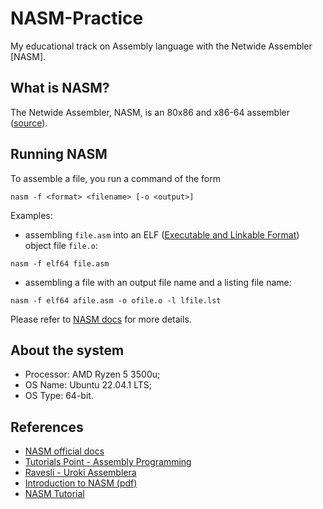 # NASM-Practice

My educational track on Assembly language with the Netwide Assembler [NASM].

## What is NASM?

The Netwide Assembler, NASM, is an 80x86 and x86-64 assembler ([source](https://nasm.us/doc/nasmdoc1.html#section-1.1)).

## Running NASM

To assemble a file, you run a command of the form

```shell
nasm -f <format> <filename> [-o <output>]
```

Examples:

* assembling `file.asm` into an ELF ([Executable and Linkable Format](https://en.wikipedia.org/wiki/Executable_and_Linkable_Format)) object file `file.o`:

```shell
nasm -f elf64 file.asm
```

* assembling a file with an output file name and a listing file name:

```shell
nasm -f elf64 afile.asm -o ofile.o -l lfile.lst
```

Please refer to [NASM docs](https://nasm.us/doc/nasmdoc2.html) for more details.

## About the system

* Processor: AMD Ryzen 5 3500u;
* OS Name: Ubuntu 22.04.1 LTS;
* OS Type: 64-bit.

## References

* [NASM official docs](https://nasm.us/doc/nasmdoc0.html)
* [Tutorials Point - Assembly Programming](https://www.tutorialspoint.com/assembly_programming/)
* [Ravesli - Uroki Assemblera](https://ravesli.com/uroki-assemblera/)
* [Introduction to NASM (pdf)](https://nasmnitc.github.io/NASM%20Manual.pdf)
* [NASM Tutorial](https://cs.lmu.edu/~ray/notes/nasmtutorial/)
